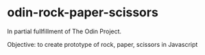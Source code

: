 # odin-rock-paper-scissors

In partial fullfillment of The Odin Project.

Objective: to create prototype of rock, paper, scissors in Javascript
